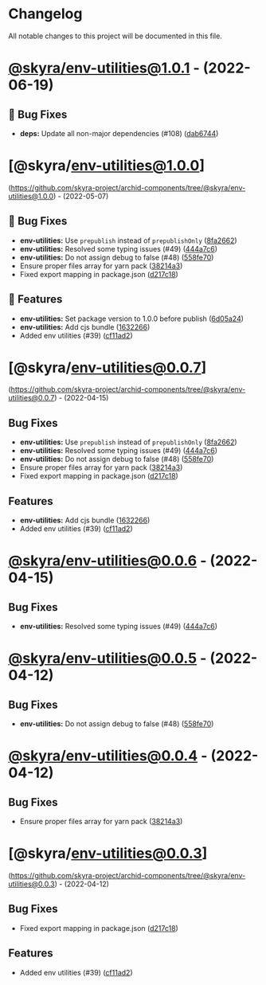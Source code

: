 # Changelog

All notable changes to this project will be documented in this file.

# [@skyra/env-utilities@1.0.1](https://github.com/skyra-project/archid-components/compare/@skyra/env-utilities@1.0.0...@skyra/env-utilities@1.0.1) - (2022-06-19)

## 🐛 Bug Fixes

- **deps:** Update all non-major dependencies (#108) ([dab6744](https://github.com/skyra-project/archid-components/commit/dab67449301dfbffbf81d03a7c6fcd86e452740b))

# [@skyra/env-utilities@1.0.0]
(https://github.com/skyra-project/archid-components/tree/@skyra/env-utilities@1.0.0) - (2022-05-07)

## 🐛 Bug Fixes

- **env-utilities:** Use `prepublish` instead of `prepublishOnly` ([8fa2662](https://github.com/skyra-project/archid-components/commit/8fa2662eecf94c53a320d8c5d2a706906d8dc4ba))
- **env-utilities:** Resolved some typing issues (#49) ([444a7c6](https://github.com/skyra-project/archid-components/commit/444a7c664d9029445c6b67438fa9b1bf3b555a49))
- **env-utilities:** Do not assign debug to false (#48) ([558fe70](https://github.com/skyra-project/archid-components/commit/558fe70cb5b51d6118563f19f1c4e361e75b96b1))
- Ensure proper files array for yarn pack ([38214a3](https://github.com/skyra-project/archid-components/commit/38214a3be182369efe076428c425b6aa43e1ee35))
- Fixed export mapping in package.json ([d217c18](https://github.com/skyra-project/archid-components/commit/d217c18ac357fd83c448fc5682857b292e09da60))

## 🚀 Features

- **env-utilities:** Set package version to 1.0.0 before publish ([6d05a24](https://github.com/skyra-project/archid-components/commit/6d05a246dc07f264159ca3ac878c9c7bc7a92525))
- **env-utilities:** Add cjs bundle ([1632266](https://github.com/skyra-project/archid-components/commit/16322662ca0d9160eadd643fcfe9f7071f723e65))
- Added env utilities (#39) ([cf11ad2](https://github.com/skyra-project/archid-components/commit/cf11ad2536ad64bb27580f44c81d0997936661b6))

# [@skyra/env-utilities@0.0.7]
(https://github.com/skyra-project/archid-components/tree/@skyra/env-utilities@0.0.7) - (2022-04-15)

## Bug Fixes

- **env-utilities:** Use `prepublish` instead of `prepublishOnly` ([8fa2662](https://github.com/skyra-project/archid-components/commit/8fa2662eecf94c53a320d8c5d2a706906d8dc4ba))
- **env-utilities:** Resolved some typing issues (#49) ([444a7c6](https://github.com/skyra-project/archid-components/commit/444a7c664d9029445c6b67438fa9b1bf3b555a49))
- **env-utilities:** Do not assign debug to false (#48) ([558fe70](https://github.com/skyra-project/archid-components/commit/558fe70cb5b51d6118563f19f1c4e361e75b96b1))
- Ensure proper files array for yarn pack ([38214a3](https://github.com/skyra-project/archid-components/commit/38214a3be182369efe076428c425b6aa43e1ee35))
- Fixed export mapping in package.json ([d217c18](https://github.com/skyra-project/archid-components/commit/d217c18ac357fd83c448fc5682857b292e09da60))

## Features

- **env-utilities:** Add cjs bundle ([1632266](https://github.com/skyra-project/archid-components/commit/16322662ca0d9160eadd643fcfe9f7071f723e65))
- Added env utilities (#39) ([cf11ad2](https://github.com/skyra-project/archid-components/commit/cf11ad2536ad64bb27580f44c81d0997936661b6))

# [@skyra/env-utilities@0.0.6](https://github.com/skyra-project/archid-components/compare/@skyra/env-utilities@0.0.5...@skyra/env-utilities@0.0.6) - (2022-04-15)

## Bug Fixes

- **env-utilities:** Resolved some typing issues (#49) ([444a7c6](https://github.com/skyra-project/archid-components/commit/444a7c664d9029445c6b67438fa9b1bf3b555a49))

# [@skyra/env-utilities@0.0.5](https://github.com/skyra-project/archid-components/compare/@skyra/env-utilities@0.0.4...@skyra/env-utilities@0.0.5) - (2022-04-12)

## Bug Fixes

- **env-utilities:** Do not assign debug to false (#48) ([558fe70](https://github.com/skyra-project/archid-components/commit/558fe70cb5b51d6118563f19f1c4e361e75b96b1))

# [@skyra/env-utilities@0.0.4](https://github.com/skyra-project/archid-components/compare/@skyra/env-utilities@0.0.3...@skyra/env-utilities@0.0.4) - (2022-04-12)

## Bug Fixes

- Ensure proper files array for yarn pack ([38214a3](https://github.com/skyra-project/archid-components/commit/38214a3be182369efe076428c425b6aa43e1ee35))

# [@skyra/env-utilities@0.0.3]
(https://github.com/skyra-project/archid-components/tree/@skyra/env-utilities@0.0.3) - (2022-04-12)

## Bug Fixes

- Fixed export mapping in package.json ([d217c18](https://github.com/skyra-project/archid-components/commit/d217c18ac357fd83c448fc5682857b292e09da60))

## Features

- Added env utilities (#39) ([cf11ad2](https://github.com/skyra-project/archid-components/commit/cf11ad2536ad64bb27580f44c81d0997936661b6))

